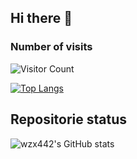 ## Hi there 👋

### Number of visits
![Visitor Count](https://profile-counter.glitch.me/wzx442/count.svg)

[![Top Langs](https://github-readme-stats.vercel.app/api/top-langs/?username=wzx442&layout=compact)](https://github.com/wzx442/github-readme-stats)

## Repositorie status
![wzx442's GitHub stats](https://github-readme-stats.vercel.app/api?username=wzx442&show_icons=true&theme=tokyonight)


<!--
**wzx442/wzx442** is a ✨ _special_ ✨ repository because its `README.md` (this file) appears on your GitHub profile.

Here are some ideas to get you started:

- 🔭 I’m currently working on ...
- 🌱 I’m currently learning ...
- 👯 I’m looking to collaborate on ...
- 🤔 I’m looking for help with ...
- 💬 Ask me about ...
- 📫 How to reach me: ...
- 😄 Pronouns: ...
- ⚡ Fun fact: ...
-->

